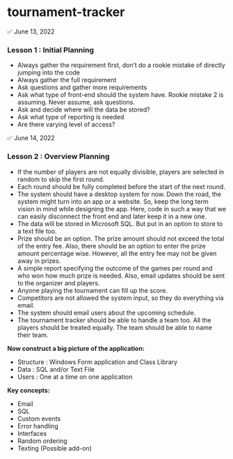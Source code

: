 # tournament-tracker

:white_check_mark: June 13, 2022

### Lesson 1 : Initial Planning

- Always gather the requirement first, don’t do a rookie mistake of directly jumping into the code
- Always gather the full requirement
- Ask questions and gather more requirements
- Ask what type of front-end should the system have. Rookie mistake 2 is assuming. Never assume, 
ask questions.
- Ask and decide where will the data be stored?
- Ask what type of reporting is needed
- Are there varying level of access?

:white_check_mark: June 14, 2022

### Lesson 2 : Overview Planning

- If the number of players are not equally divisible, players are selected in random to skip the 
first round.
-  Each round should be fully completed before the start of the next round.
- The system should have a desktop system for now. Down the road, the system might turn into an app 
or a website. So, keep the long term vision in mind while designing the app. Here, code in such a 
way that we can easily disconnect the front end and later keep it in a new one. 
- The data will be stored in Microsoft SQL. But put in an option to store to a text file too.
- Prize should be an option. The prize amount should not exceed the total of the entry fee. Also, 
there should be an option to enter the prize amount percentage wise. However, all the entry fee may 
not be given away in prizes.
- A simple report specifying the outcome of the games per round and who won how much prize is 
needed. Also, email updates should be sent to the organizer and players.
- Anyone playing the tournament can fill up the score.
- Competitors are not allowed the system input, so they do everything via email.
- The system should email users about the upcoming schedule.
- The tournament tracker should be able to handle a team too. All the players should be treated 
equally. The team should be able to name their team.

**Now construct a big picture of the application:**
- Structure : Windows Form application and Class Library
- Data : SQL and/or Text File
- Users : One at a time on one application

**Key concepts:**
- Email
- SQL
- Custom events
- Error handling
- Interfaces
- Random ordering
- Texting (Possible add-on)

